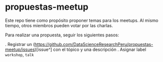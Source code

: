 # propuestas-meetup
Este repo tiene como propósito proponer temas para los meetups. Al mismo tiempo, otros miembros pueden votar por las charlas.

Para realizar una propuesta, seguir los siguientes pasos:

. Registrar un (https://github.com/DataScienceResearchPeru/propuestas-meetup/issues)[issue^] con el tópico y una descripción
. Asignar label `workshop`, `talk`
